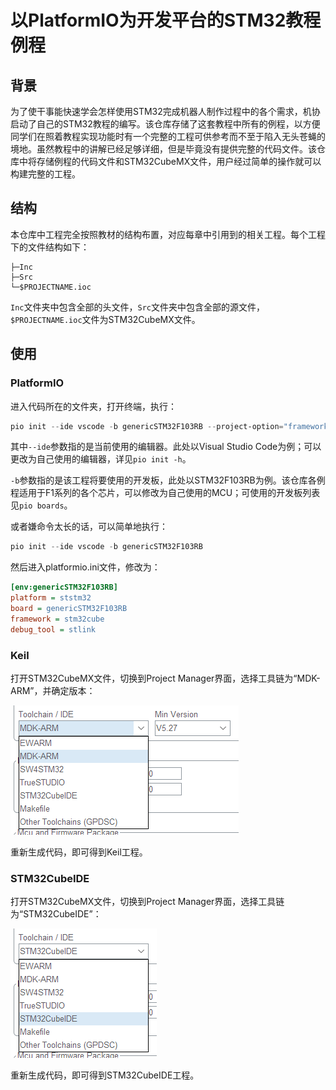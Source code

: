 # 以PlatformIO为开发平台的STM32教程例程

## 背景

为了使干事能快速学会怎样使用STM32完成机器人制作过程中的各个需求，机协启动了自己的STM32教程的编写。该仓库存储了这套教程中所有的例程，以方便同学们在照着教程实现功能时有一个完整的工程可供参考而不至于陷入无头苍蝇的境地。虽然教程中的讲解已经足够详细，但是毕竟没有提供完整的代码文件。该仓库中将存储例程的代码文件和STM32CubeMX文件，用户经过简单的操作就可以构建完整的工程。

## 结构

本仓库中工程完全按照教材的结构布置，对应每章中引用到的相关工程。每个工程下的文件结构如下：

```
├─Inc
├─Src
└─$PROJECTNAME.ioc
```

`Inc`文件夹中包含全部的头文件，`Src`文件夹中包含全部的源文件，`$PROJECTNAME.ioc`文件为STM32CubeMX文件。

## 使用

### PlatformIO

进入代码所在的文件夹，打开终端，执行：

```powershell
pio init --ide vscode -b genericSTM32F103RB --project-option="framework=stm32cube" --project-option="debug_tool=stlink"
```

其中`--ide`参数指的是当前使用的编辑器。此处以Visual Studio Code为例；可以更改为自己使用的编辑器，详见`pio init -h`。

`-b`参数指的是该工程将要使用的开发板，此处以STM32F103RB为例。该仓库各例程适用于F1系列的各个芯片，可以修改为自己使用的MCU；可使用的开发板列表见`pio boards`。

或者嫌命令太长的话，可以简单地执行：

```powershell
pio init --ide vscode -b genericSTM32F103RB
```

然后进入platformio.ini文件，修改为：

```ini
[env:genericSTM32F103RB]
platform = ststm32
board = genericSTM32F103RB
framework = stm32cube
debug_tool = stlink
```

### Keil

打开STM32CubeMX文件，切换到Project Manager界面，选择工具链为“MDK-ARM”，并确定版本：

![](\Documents\img\README_01.png)

重新生成代码，即可得到Keil工程。

### STM32CubeIDE

打开STM32CubeMX文件，切换到Project Manager界面，选择工具链为“STM32CubeIDE”：

![](\Documents\img\README_02.png)

重新生成代码，即可得到STM32CubeIDE工程。